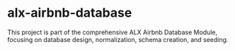 # alx-airbnb-database
This project is part of the comprehensive ALX Airbnb Database Module, focusing on database design, normalization, schema creation, and seeding. 
